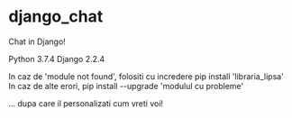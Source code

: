 # django_chat
Chat in Django!

Python 3.7.4
Django 2.2.4

In caz de 'module not found', folositi cu incredere pip install 'libraria_lipsa'
In caz de alte erori, pip install --upgrade 'modulul cu probleme'

... dupa care il personalizati cum vreti voi!